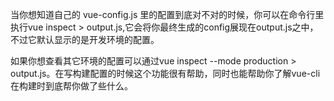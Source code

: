 当你想知道自己的 vue-config.js 里的配置到底对不对的时候，你可以在命令行里执行vue inspect > output.js,它会将你最终生成的config展现在output.js之中，不过它默认显示的是开发环境的配置。

如果你想查看其它环境的配置可以通过vue inspect --mode production > output.js。在写构建配置的时候这个功能很有帮助，同时也能帮助你了解vue-cli在构建时到底帮你做了些什么。
